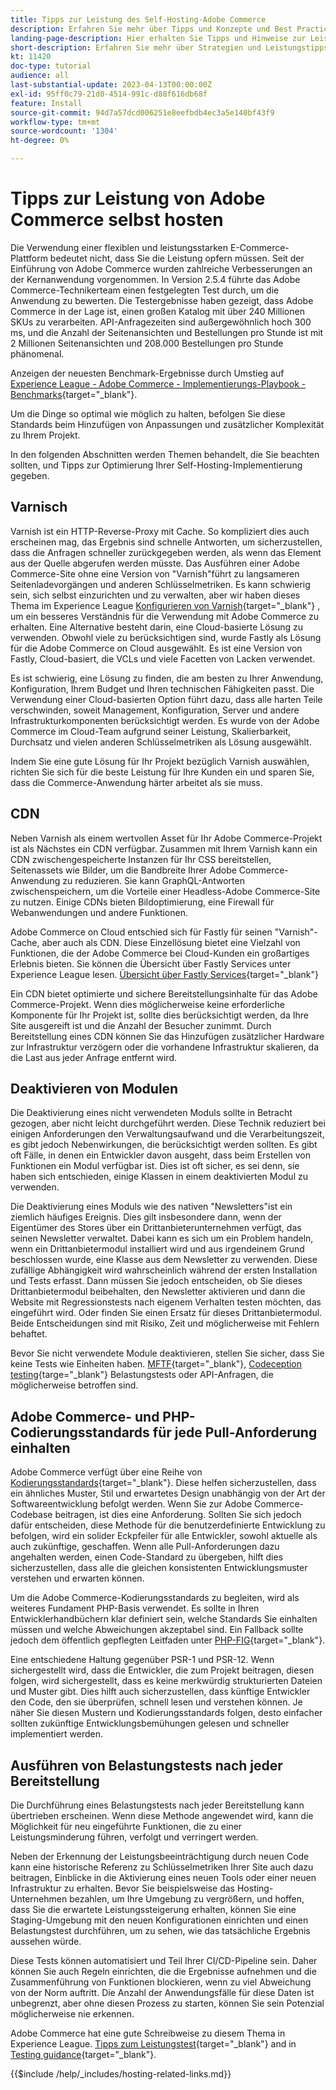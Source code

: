 ```yaml
---
title: Tipps zur Leistung des Self-Hosting-Adobe Commerce
description: Erfahren Sie mehr über Tipps und Konzepte und Best Practices zum selbstständigen Hosting.
landing-page-description: Hier erhalten Sie Tipps und Hinweise zur Leistung, die Sie beim Hosten von Adobe Commerce selbst beachten sollten.
short-description: Erfahren Sie mehr über Strategien und Leistungstipps für das Hosting von Adobe Commerce selbst.
kt: 11420
doc-type: tutorial
audience: all
last-substantial-update: 2023-04-13T00:00:00Z
exl-id: 95ff0c79-21d0-4514-991c-d88f616db68f
feature: Install
source-git-commit: 94d7a57dcd006251e8eefbdb4ec3a5e140bf43f9
workflow-type: tm+mt
source-wordcount: '1304'
ht-degree: 0%

---
```


# Tipps zur Leistung von Adobe Commerce selbst hosten

Die Verwendung einer flexiblen und leistungsstarken E-Commerce-Plattform bedeutet nicht, dass Sie die Leistung opfern müssen. Seit der Einführung von Adobe Commerce wurden zahlreiche Verbesserungen an der Kernanwendung vorgenommen. In Version 2.5.4 führte das Adobe Commerce-Technikerteam einen festgelegten Test durch, um die Anwendung zu bewerten. Die Testergebnisse haben gezeigt, dass Adobe Commerce in der Lage ist, einen großen Katalog mit über 240 Millionen SKUs zu verarbeiten. API-Anfragezeiten sind außergewöhnlich hoch 300 ms, und die Anzahl der Seitenansichten und Bestellungen pro Stunde ist mit 2 Millionen Seitenansichten und 208.000 Bestellungen pro Stunde phänomenal.

Anzeigen der neuesten Benchmark-Ergebnisse durch Umstieg auf [Experience League - Adobe Commerce - Implementierungs-Playbook - Benchmarks](https://experienceleague.adobe.com/docs/commerce-operations/implementation-playbook/infrastructure/performance/benchmarks.html){target="_blank"}.

Um die Dinge so optimal wie möglich zu halten, befolgen Sie diese Standards beim Hinzufügen von Anpassungen und zusätzlicher Komplexität zu Ihrem Projekt.

In den folgenden Abschnitten werden Themen behandelt, die Sie beachten sollten, und Tipps zur Optimierung Ihrer Self-Hosting-Implementierung gegeben.

## Varnisch

Varnish ist ein HTTP-Reverse-Proxy mit Cache. So kompliziert dies auch erscheinen mag, das Ergebnis sind schnelle Antworten, um sicherzustellen, dass die Anfragen schneller zurückgegeben werden, als wenn das Element aus der Quelle abgerufen werden müsste. Das Ausführen einer Adobe Commerce-Site ohne eine Version von &quot;Varnish&quot;führt zu langsameren Seitenladevorgängen und anderen Schlüsselmetriken. Es kann schwierig sein, sich selbst einzurichten und zu verwalten, aber wir haben dieses Thema im Experience League [Konfigurieren von Varnish](https://experienceleague.adobe.com/docs/commerce-operations/configuration-guide/cache/varnish/config-varnish.html){target="_blank"} , um ein besseres Verständnis für die Verwendung mit Adobe Commerce zu erhalten. Eine Alternative besteht darin, eine Cloud-basierte Lösung zu verwenden. Obwohl viele zu berücksichtigen sind, wurde Fastly als Lösung für die Adobe Commerce on Cloud ausgewählt. Es ist eine Version von Fastly, Cloud-basiert, die VCLs und viele Facetten von Lacken verwendet.

Es ist schwierig, eine Lösung zu finden, die am besten zu Ihrer Anwendung, Konfiguration, Ihrem Budget und Ihren technischen Fähigkeiten passt. Die Verwendung einer Cloud-basierten Option führt dazu, dass alle harten Teile verschwinden, soweit Management, Konfiguration, Server und andere Infrastrukturkomponenten berücksichtigt werden. Es wurde von der Adobe Commerce im Cloud-Team aufgrund seiner Leistung, Skalierbarkeit, Durchsatz und vielen anderen Schlüsselmetriken als Lösung ausgewählt.

Indem Sie eine gute Lösung für Ihr Projekt bezüglich Varnish auswählen, richten Sie sich für die beste Leistung für Ihre Kunden ein und sparen Sie, dass die Commerce-Anwendung härter arbeitet als sie muss.

## CDN

Neben Varnish als einem wertvollen Asset für Ihr Adobe Commerce-Projekt ist als Nächstes ein CDN verfügbar. Zusammen mit Ihrem Varnish kann ein CDN zwischengespeicherte Instanzen für Ihr CSS bereitstellen, Seitenassets wie Bilder, um die Bandbreite Ihrer Adobe Commerce-Anwendung zu reduzieren. Sie kann GraphQL-Antworten zwischenspeichern, um die Vorteile einer Headless-Adobe Commerce-Site zu nutzen. Einige CDNs bieten Bildoptimierung, eine Firewall für Webanwendungen und andere Funktionen.

Adobe Commerce on Cloud entschied sich für Fastly für seinen &quot;Varnish&quot;-Cache, aber auch als CDN. Diese Einzellösung bietet eine Vielzahl von Funktionen, die der Adobe Commerce bei Cloud-Kunden ein großartiges Erlebnis bieten. Sie können die Übersicht über Fastly Services unter Experience League lesen. [Übersicht über Fastly Services](https://experienceleague.adobe.com/docs/commerce-cloud-service/user-guide/cdn/fastly.html){target="_blank"}

Ein CDN bietet optimierte und sichere Bereitstellungsinhalte für das Adobe Commerce-Projekt. Wenn dies möglicherweise keine erforderliche Komponente für Ihr Projekt ist, sollte dies berücksichtigt werden, da Ihre Site ausgereift ist und die Anzahl der Besucher zunimmt. Durch Bereitstellung eines CDN können Sie das Hinzufügen zusätzlicher Hardware zur Infrastruktur verzögern oder die vorhandene Infrastruktur skalieren, da die Last aus jeder Anfrage entfernt wird.

## Deaktivieren von Modulen

Die Deaktivierung eines nicht verwendeten Moduls sollte in Betracht gezogen, aber nicht leicht durchgeführt werden. Diese Technik reduziert bei einigen Anforderungen den Verwaltungsaufwand und die Verarbeitungszeit, es gibt jedoch Nebenwirkungen, die berücksichtigt werden sollten. Es gibt oft Fälle, in denen ein Entwickler davon ausgeht, dass beim Erstellen von Funktionen ein Modul verfügbar ist. Dies ist oft sicher, es sei denn, sie haben sich entschieden, einige Klassen in einem deaktivierten Modul zu verwenden.

Die Deaktivierung eines Moduls wie des nativen &quot;Newsletters&quot;ist ein ziemlich häufiges Ereignis. Dies gilt insbesondere dann, wenn der Eigentümer des Stores über ein Drittanbieterunternehmen verfügt, das seinen Newsletter verwaltet. Dabei kann es sich um ein Problem handeln, wenn ein Drittanbietermodul installiert wird und aus irgendeinem Grund beschlossen wurde, eine Klasse aus dem Newsletter zu verwenden. Diese zufällige Abhängigkeit wird wahrscheinlich während der ersten Installation und Tests erfasst. Dann müssen Sie jedoch entscheiden, ob Sie dieses Drittanbietermodul beibehalten, den Newsletter aktivieren und dann die Website mit Regressionstests nach eigenem Verhalten testen möchten, das eingeführt wird. Oder finden Sie einen Ersatz für dieses Drittanbietermodul. Beide Entscheidungen sind mit Risiko, Zeit und möglicherweise mit Fehlern behaftet.

Bevor Sie nicht verwendete Module deaktivieren, stellen Sie sicher, dass Sie keine Tests wie Einheiten haben. [MFTF](https://developer.adobe.com/commerce/cloud-tools/docker/test/application-testing/){target="_blank"}, [Codeception testing](https://developer.adobe.com/commerce/cloud-tools/docker/test/code-testing/){targe="_blank"} Belastungstests oder API-Anfragen, die möglicherweise betroffen sind.

## Adobe Commerce- und PHP-Codierungsstandards für jede Pull-Anforderung einhalten

Adobe Commerce verfügt über eine Reihe von [Kodierungsstandards](https://developer.adobe.com/commerce/php/coding-standards/){target="_blank"}. Diese helfen sicherzustellen, dass ein ähnliches Muster, Stil und erwartetes Design unabhängig von der Art der Softwareentwicklung befolgt werden. Wenn Sie zur Adobe Commerce-Codebase beitragen, ist dies eine Anforderung. Sollten Sie sich jedoch dafür entscheiden, diese Methode für die benutzerdefinierte Entwicklung zu befolgen, wird ein solider Eckpfeiler für alle Entwickler, sowohl aktuelle als auch zukünftige, geschaffen. Wenn alle Pull-Anforderungen dazu angehalten werden, einen Code-Standard zu übergeben, hilft dies sicherzustellen, dass alle die gleichen konsistenten Entwicklungsmuster verstehen und erwarten können.

Um die Adobe Commerce-Kodierungsstandards zu begleiten, wird als weiteres Fundament PHP-Basis verwendet. Es sollte in Ihren Entwicklerhandbüchern klar definiert sein, welche Standards Sie einhalten müssen und welche Abweichungen akzeptabel sind. Ein Fallback sollte jedoch dem öffentlich gepflegten Leitfaden unter [PHP-FIG](https://www.php-fig.org){target="_blank"}.

Eine entschiedene Haltung gegenüber PSR-1 und PSR-12. Wenn sichergestellt wird, dass die Entwickler, die zum Projekt beitragen, diesen folgen, wird sichergestellt, dass es keine merkwürdig strukturierten Dateien und Muster gibt. Dies hilft auch sicherzustellen, dass künftige Entwickler den Code, den sie überprüfen, schnell lesen und verstehen können. Je näher Sie diesen Mustern und Kodierungsstandards folgen, desto einfacher sollten zukünftige Entwicklungsbemühungen gelesen und schneller implementiert werden.

## Ausführen von Belastungstests nach jeder Bereitstellung

Die Durchführung eines Belastungstests nach jeder Bereitstellung kann übertrieben erscheinen. Wenn diese Methode angewendet wird, kann die Möglichkeit für neu eingeführte Funktionen, die zu einer Leistungsminderung führen, verfolgt und verringert werden.

Neben der Erkennung der Leistungsbeeinträchtigung durch neuen Code kann eine historische Referenz zu Schlüsselmetriken Ihrer Site auch dazu beitragen, Einblicke in die Aktivierung eines neuen Tools oder einer neuen Infrastruktur zu erhalten. Bevor Sie beispielsweise das Hosting-Unternehmen bezahlen, um Ihre Umgebung zu vergrößern, und hoffen, dass Sie die erwartete Leistungssteigerung erhalten, können Sie eine Staging-Umgebung mit den neuen Konfigurationen einrichten und einen Belastungstest durchführen, um zu sehen, wie das tatsächliche Ergebnis aussehen würde.

Diese Tests können automatisiert und Teil Ihrer CI/CD-Pipeline sein. Daher können Sie auch Regeln einrichten, die die Ergebnisse aufnehmen und die Zusammenführung von Funktionen blockieren, wenn zu viel Abweichung von der Norm auftritt. Die Anzahl der Anwendungsfälle für diese Daten ist unbegrenzt, aber ohne diesen Prozess zu starten, können Sie sein Potenzial möglicherweise nie erkennen.

Adobe Commerce hat eine gute Schreibweise zu diesem Thema in Experience League. [Tipps zum Leistungstest](https://experienceleague.adobe.com/docs/commerce-operations/deliver-commerce-at-scale/launch.html){target="_blank"} and in [Testing guidance](https://experienceleague.adobe.com/docs/commerce-cloud-service/user-guide/develop/test/guidance.html){target="_blank"}.

{{$include /help/_includes/hosting-related-links.md}}

